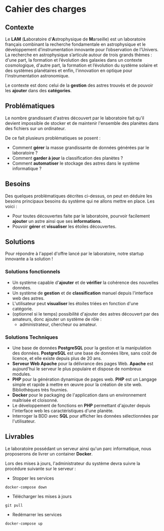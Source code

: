 # Cahier des charges

## Contexte

Le **LAM** (**L**aboratoire d'**A**strophysique de **M**arseille) est un laboratoire français combinant la recherche fondamentale en astrophysique et le développement d’instrumentation innovante pour l’observation de l’Univers. La recherche en astrophysique s’articule autour de trois grands thèmes : d'une part, la formation et l’évolution des galaxies dans un contexte cosmologique, d'autre part, la formation et l’évolution du système solaire et des systèmes planétaires et enfin, l'innovation en optique pour l'instrumentation astronomique.

Le contexte est donc celui de la **gestion** des astres trouvés et de pouvoir les **ajouter** dans des **catégories**.

## Problématiques

Le nombre grandissant d'astres découvert par le laboratoire fait qu'il devient impossible de stocker et de maintenir l'ensemble des planètes dans des fichiers sur un ordinateur.

De ce fait plusieurs problématiques se posent :

- Comment **gérer** la masse grandissante de données générées par le laboratoire ?
- Comment **garder à jour** la classification des planètes ?
- Comment **automatiser** le stockage des astres dans le système informatique ?

## Besoins

Des quelques problématiques décrites ci-dessus, on peut en déduire les besoins principaux besoins du système qui ne allons mettre en place. Les voici : 

- Pour toutes découvertes faite par le laboratoire, pourvoir facilement **ajouter** un astre ainsi que ses **informations**.
- Pouvoir **gérer** et **visualiser** les étoiles découvertes.

## Solutions

Pour répondre à l'appel d'offre lancé par le laboratoire, notre startup innovante a la solution !

### Solutions fonctionnels

- Un système capable d'**ajouter** et de **vérifier** la cohérence des nouvelles données.
- Un système de **gestion** et de **classification** manuel depuis l'interface web des astres.
- L'utilisateur peut **visualiser** les étoiles triées en fonction d'une catégorie.
- (optionnel si le temps) possibilité d'ajouter des astres découvert par des amateurs, donc ajouter un système de rôle :
  - administrateur, chercheur ou amateur.

### Solutions Techniques

- Une base de données **PostgreSQL** pour la gestion et la manipulation des données. **PostgreSQL** est une base de données libre, sans coût de licence, et elle existe depuis plus de 20 ans.
- **Serveur Web Apache** pour la délivrance des pages Web. **Apache** est aujourd'hui le serveur le plus populaire et dispose de nombreux modules.
- **PHP** pour la génération dynamique de pages web. **PHP** est un Langage simple et rapide à mettre en œuvre pour la création de site web. Bibliothèques très fournies.
- **Docker** pour le packaging de l'application dans un environnement maîtrisée et cloisonné.
- Le développement de fonctions en **PHP** permettant d'ajouter depuis l'interface web les caractéristiques d'une planète.
- Interroger la BDD avec **SQL** pour afficher les données sélectionnées par l'utilisateur.

## Livrables

Le laboratoire possédant un serveur ainsi qu'un parc informatique, nous proposerons de livrer un container **Docker**.

Lors des mises à jours, l'administrateur du système devra suivre la procédure suivante sur le serveur :

- Stopper les services 

```
docker-compose down
```

- Télécharger les mises à jours

```
git pull
```

- Redémarrer les services

```
docker-compose up
```
